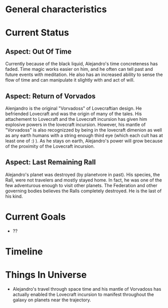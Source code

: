 # General characteristics

# Current Status

## Aspect: Out Of Time
Currently because of the black liquid, Alejandro's time concreteness has faded. Time magic works easier on him, and he often can tell past and future events with meditation. He also has an increased ability to sense the flow of time and can manipulate it slightly with and act of will.

## Aspect: Return of Vorvados
Alenjandro is the original "Vorvadoss" of Lovecraftian design. He befriended Lovecraft and was the origin of many of the tales. His attachement to Lovecraft and the Lovecraft incursion has given him explosive powers in the lovecraft incursion. However, his mantle of "Vorvadoss" is also recognizzed by being in the lovecraft dimenion as well as any earth humans with a string enough third eye (which each cult has at least one of :) ). As he stays on earth, Alejandro's power will grow because of the proximity of the Lovecraft incursion.

## Aspect: Last Remaining Rall
Alejandro's planet was destroyed (by planetvore in past). His species, the Rall, were not travelers and mostly stayed home. In fact, he was one of the few adventurous enough to visit other planets. The Federation and other governing bodies believes the Ralls completely destroyed. He is the last of his kind.

# Current Goals

- ??

# Timeline

# Things In Universe

- Alejandro's travel through space time and his mantle of Vorvadoss has actually enabled the Lovecraft incursion to manifest throughout the galaxy on planets near the trajectory. 
